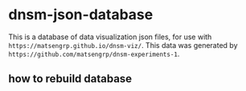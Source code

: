 # dnsm-json-database

This is a database of data visualization json files, for use with `https://matsengrp.github.io/dnsm-viz/`.
This data was generated by `https://github.com/matsengrp/dnsm-experiments-1`.

## how to rebuild database

```

```
